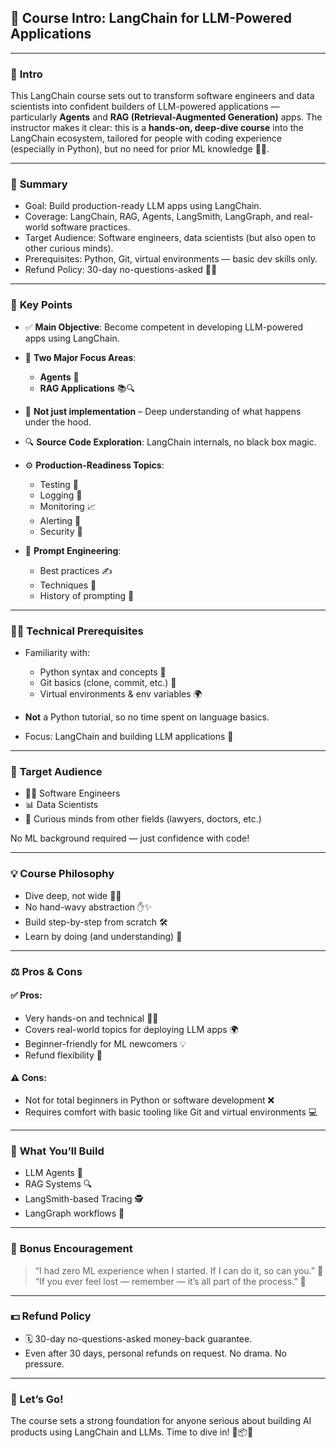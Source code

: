 ## 🎯 Course Intro: LangChain for LLM-Powered Applications

---

### 🧠 **Intro**

This LangChain course sets out to transform software engineers and data scientists into confident builders of LLM-powered applications — particularly **Agents** and **RAG (Retrieval-Augmented Generation)** apps. The instructor makes it clear: this is a **hands-on, deep-dive course** into the LangChain ecosystem, tailored for people with coding experience (especially in Python), but no need for prior ML knowledge 🚫🤖.

---

### 📝 **Summary**

- Goal: Build production-ready LLM apps using LangChain.
- Coverage: LangChain, RAG, Agents, LangSmith, LangGraph, and real-world software practices.
- Target Audience: Software engineers, data scientists (but also open to other curious minds).
- Prerequisites: Python, Git, virtual environments — basic dev skills only.
- Refund Policy: 30-day no-questions-asked 💸✅

---

### 🔑 **Key Points**

- ✅ **Main Objective**: Become competent in developing LLM-powered apps using LangChain.
- 🧠 **Two Major Focus Areas**:

  - **Agents** 🤖
  - **RAG Applications** 📚🔍

- 🧵 **Not just implementation** – Deep understanding of what happens under the hood.
- 🔍 **Source Code Exploration**: LangChain internals, no black box magic.
- ⚙️ **Production-Readiness Topics**:

  - Testing 🧪
  - Logging 📜
  - Monitoring 📈
  - Alerting 🚨
  - Security 🔐

- 🌱 **Prompt Engineering**:

  - Best practices ✍️
  - Techniques 🧠
  - History of prompting 📖

---

### 👨‍💻 **Technical Prerequisites**

- Familiarity with:

  - Python syntax and concepts 🐍
  - Git basics (clone, commit, etc.) 🧾
  - Virtual environments & env variables 🌍

- **Not** a Python tutorial, so no time spent on language basics.
- Focus: LangChain and building LLM applications 🎯

---

### 🎯 **Target Audience**

- 🧑‍💻 Software Engineers
- 📊 Data Scientists
- 🤔 Curious minds from other fields (lawyers, doctors, etc.)

No ML background required — just confidence with code!

---

### 💡 **Course Philosophy**

- Dive deep, not wide 🏊‍♂️
- No hand-wavy abstraction ✋✨
- Build step-by-step from scratch 🛠️
- Learn by doing (and understanding) 💪

---

### ⚖️ **Pros & Cons**

#### ✅ Pros:

- Very hands-on and technical 🧑‍🔬
- Covers real-world topics for deploying LLM apps 🌍
- Beginner-friendly for ML newcomers 💡
- Refund flexibility 💸

#### ⚠️ Cons:

- Not for total beginners in Python or software development ❌
- Requires comfort with basic tooling like Git and virtual environments 💻

---

### 🧩 **What You’ll Build**

- LLM Agents 🤖
- RAG Systems 🔍
- LangSmith-based Tracing 🕵️
- LangGraph workflows 🔁

---

### 💬 **Bonus Encouragement**

> “I had zero ML experience when I started. If I can do it, so can you.” 💪
> “If you ever feel lost — remember — it’s all part of the process.” 🌱

---

### 💵 **Refund Policy**

- 🗓️ 30-day no-questions-asked money-back guarantee.
- Even after 30 days, personal refunds on request. No drama. No pressure.

---

### 🚀 Let’s Go!

The course sets a strong foundation for anyone serious about building AI products using LangChain and LLMs. Time to dive in! 🧠📦🔥
